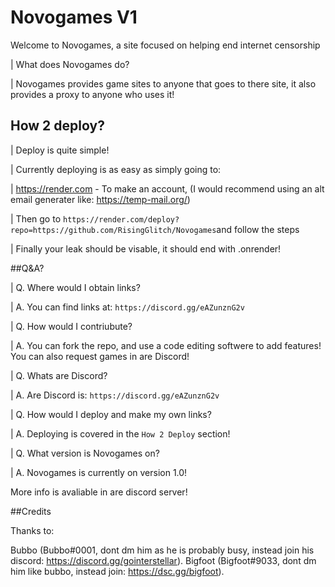 # Novogames V1

Welcome to Novogames, a site focused on helping end internet censorship

| What does Novogames do?

| Novogames provides game sites to anyone that goes to there site, it also provides a proxy to anyone who uses it!

## How 2 deploy?

| Deploy is quite simple! 

| Currently deploying is as easy as simply going to:

| https://render.com - To make an account, (I would recommend using an alt email generater like: https://temp-mail.org/)

| Then go to `https://render.com/deploy?repo=https://github.com/RisingGlitch/Novogames`and follow the steps

| Finally your leak should be visable, it should end with .onrender!

##Q&A?

| Q. Where would I obtain links?

| A. You can find links at: `https://discord.gg/eAZunznG2v`

| Q. How would I contriubute? 

| A. You can fork the repo, and use a code editing softwere to add features! You can also request games in are Discord!

| Q. Whats are Discord?

| A. Are Discord is: `https://discord.gg/eAZunznG2v`

| Q. How would I deploy and make my own links?

| A. Deploying is covered in the `How 2 Deploy` section!

| Q. What version is Novogames on?

| A. Novogames is currently on version 1.0!

More info is avaliable in are discord server!

##Credits

Thanks to:

Bubbo (Bubbo#0001, dont dm him as he is probably busy, instead join his discord: https://discord.gg/gointerstellar).
Bigfoot (Bigfoot#9033, dont dm him like bubbo, instead join: https://dsc.gg/bigfoot).
